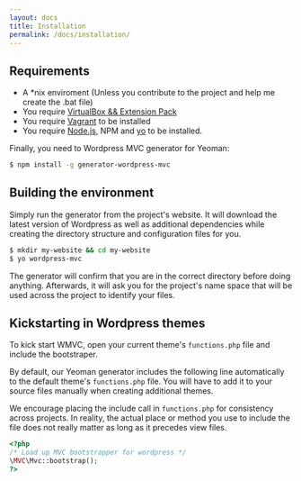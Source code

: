```yaml
---
layout: docs
title: Installation
permalink: /docs/installation/
---
```


## Requirements

- A *nix enviroment (Unless you contribute to the project and help me create the .bat file)
- You require [VirtualBox && Extension Pack](https://www.virtualbox.org/wiki/Downloads)
- You require [Vagrant](http://www.vagrantup.com/downloads) to be installed
- You require [Node.js](https://nodejs.org/), NPM and [yo](https://github.com/yeoman/yo) to be installed.

Finally, you need to Wordpress MVC generator for Yeoman:

~~~ bash
$ npm install -g generator-wordpress-mvc
~~~


## Building the environment

Simply run the generator from the project's website. It will download the latest version of Wordpress as well as additional dependencies while creating the directory structure and configuration files for you.

~~~ bash
$ mkdir my-website && cd my-website
$ yo wordpress-mvc
~~~

The generator will confirm that you are in the correct directory before doing anything. Afterwards, it will ask you for the project's name space that will be used across the project to identify your files.


## Kickstarting in Wordpress themes

To kick start WMVC, open your current theme's `functions.php` file and include the bootstraper.

By default, our Yeoman generator includes the following line automatically to the default theme's `functions.php` file. You will have to add it to your source files manually when creating additional themes.

We encourage placing the include call in `functions.php` for consistency across projects. In reality, the actual place or method you use to include the file does not really matter as long as it precedes view files.

~~~ php
<?php
/* Load up MVC bootstrapper for wordpress */
\MVC\Mvc::bootstrap();
?>
~~~
